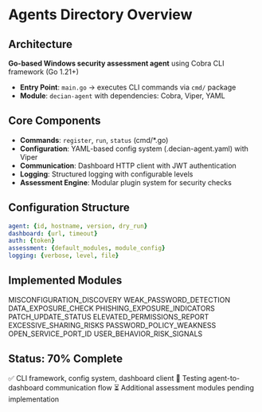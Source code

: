 # Agents Directory Overview

## Architecture
**Go-based Windows security assessment agent** using Cobra CLI framework (Go 1.21+)
- **Entry Point**: `main.go` → executes CLI commands via `cmd/` package
- **Module**: `decian-agent` with dependencies: Cobra, Viper, YAML

## Core Components
- **Commands**: `register`, `run`, `status` (cmd/*.go)
- **Configuration**: YAML-based config system (.decian-agent.yaml) with Viper
- **Communication**: Dashboard HTTP client with JWT authentication
- **Logging**: Structured logging with configurable levels
- **Assessment Engine**: Modular plugin system for security checks

## Configuration Structure
```yaml
agent: {id, hostname, version, dry_run}
dashboard: {url, timeout}
auth: {token}
assessment: {default_modules, module_config}
logging: {verbose, level, file}
```

## Implemented Modules
 MISCONFIGURATION_DISCOVERY
  WEAK_PASSWORD_DETECTION  
  DATA_EXPOSURE_CHECK
  PHISHING_EXPOSURE_INDICATORS
  PATCH_UPDATE_STATUS
  ELEVATED_PERMISSIONS_REPORT
  EXCESSIVE_SHARING_RISKS
  PASSWORD_POLICY_WEAKNESS
  OPEN_SERVICE_PORT_ID
  USER_BEHAVIOR_RISK_SIGNALS

## Status: 70% Complete
✅ CLI framework, config system, dashboard client
🔄 Testing agent-to-dashboard communication flow
⏳ Additional assessment modules pending implementation